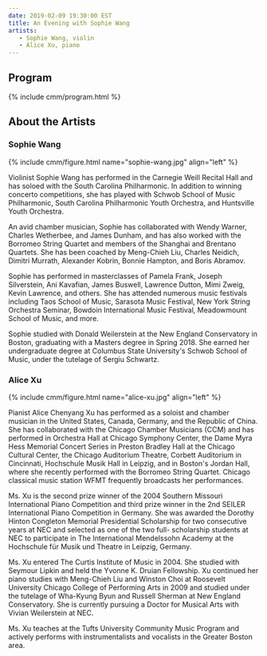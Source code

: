 ```yaml
---
date: 2019-02-09 19:30:00 EST
title: An Evening with Sophie Wang
artists: 
   - Sophie Wang, violin
   - Alice Xu, piano
---
```


## Program

{% include cmm/program.html %}

## About the Artists

### Sophie Wang

{% include cmm/figure.html name="sophie-wang.jpg" align="left" %}

Violinist Sophie Wang has performed in the Carnegie Weill Recital Hall and has soloed with
the South Carolina Philharmonic. In addition to winning concerto competitions, she has
played with Schwob School of Music Philharmonic, South Carolina Philharmonic Youth
Orchestra, and Huntsville Youth Orchestra.

An avid chamber musician, Sophie has collaborated with Wendy Warner, Charles Wetherbee, and
James Dunham, and has also worked with the Borromeo String Quartet and members of the
Shanghai and Brentano Quartets. She has been coached by Meng-Chieh Liu, Charles Neidich,
Dimitri Murrath, Alexander Kobrin, Bonnie Hampton, and Boris Abramov.

Sophie has performed in masterclasses of Pamela Frank, Joseph Silverstein, Ani Kavafian,
James Buswell, Lawrence Dutton, Mimi Zweig, Kevin Lawrence, and others. She has attended
numerous music festivals including Taos School of Music, Sarasota Music Festival, New York
String Orchestra Seminar, Bowdoin International Music Festival, Meadowmount School of Music,
and more.

Sophie studied with Donald Weilerstein at the New England Conservatory in Boston, graduating
with a Masters degree in Spring 2018. She earned her undergraduate degree at Columbus State
University's Schwob School of Music, under the tutelage of Sergiu Schwartz.

### Alice Xu

{% include cmm/figure.html name="alice-xu.jpg" align="left" %}

Pianist Alice Chenyang Xu has performed as a soloist and chamber musician in the United
States, Canada, Germany, and the Republic of China. She has collaborated with the Chicago
Chamber Musicians (CCM) and has performed in Orchestra Hall at Chicago Symphony Center, the
Dame Myra Hess Memorial Concert Series in Preston Bradley Hall at the Chicago Cultural
Center, the Chicago Auditorium Theatre, Corbett Auditorium in Cincinnati, Hochschule Musik
Hall in Leipzig, and in Boston's Jordan Hall, where she recently performed with the Borromeo
String Quartet. Chicago classical music station WFMT frequently broadcasts her performances.

Ms. Xu is the second prize winner of the 2004 Southern Missouri International Piano
Competition and third prize winner in the 2nd SEILER International Piano Competition in
Germany. She was awarded the Dorothy Hinton Congleton Memorial Presidential Scholarship for
two consecutive years at NEC and selected as one of the two full- scholarship students at
NEC to participate in The International Mendelssohn Academy at the Hochschule für Musik und
Theatre in Leipzig, Germany.

Ms. Xu entered The Curtis Institute of Music in 2004. She studied with Seymour Lipkin and
held the Yvonne K. Druian Fellowship. Xu continued her piano studies with Meng-Chieh Liu and
Winston Choi at Roosevelt University Chicago College of Performing Arts in 2009 and studied
under the tutelage of Wha-Kyung Byun and Russell Sherman at New England Conservatory. She is
currently pursuing a Doctor for Musical Arts with Vivian Weilerstein at NEC.

Ms. Xu teaches at the Tufts University Community Music Program and actively performs with
instrumentalists and vocalists in the Greater Boston area.
